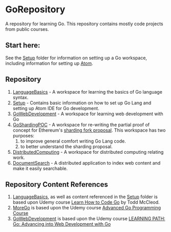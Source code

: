 # GoRepository
A repository for learning Go. This repository contains mostly code projects from public courses.  

## Start here:
See the [Setup](./SetupGo) folder for information on setting up a Go workspace, including information for setting up [Atom](https://atom.io/).



## Repository
1. [LanguageBasics](./LanguageBasics) - A workspace for learning the basics of Go language syntax.
2. [Setup](./SetupGo) - Contains basic information on how to set up Go Lang and setting up Atom IDE for Go development.
3. [GoWebDevelopment](./GoWebDevelopment) - A workspace for learning web development with Go
4. [GoShardingPOC](./GoShardingPOC) - A workspace for re-writing the partial proof of concept for Ethereum's [sharding fork proposal](https://github.com/ethereum/research/tree/master/sharding_fork_choice_poc).  This workspace has two purposes:
    1. to improve general comfort writing Go Lang code.
    2. to better understand the sharding proposal.  
5. [DistributedComputing](./DistributedComputing) - A workspace for distributed computing relating work.
6. [DocumentSearch](./DocumentSearch) - A distributed application to index web content and make it easily searchable.
## Repository Content References
1. [LanguageBasics](./LanguageBasics), as well as content referenced in the [Setup](./SetupGo) folder is based upon Udemy course [Learn How to Code Go](https://www.udemy.com/learn-how-to-code/learn/v4/overview) by Todd McCleod.
2. [MoreGo](./MoreGo) is based upon the Udemy course [Advanced Go Programming Course](https://www.udemy.com/advanced-go-programming-course)
3. [GoWebDevelopment](./GoWebDevelopment) is based upon the Udemy course [LEARNING PATH: Go: Advancing into Web Development with Go](https://www.udemy.com/learning-path-go-advancing-into-web-development-with-go/)
